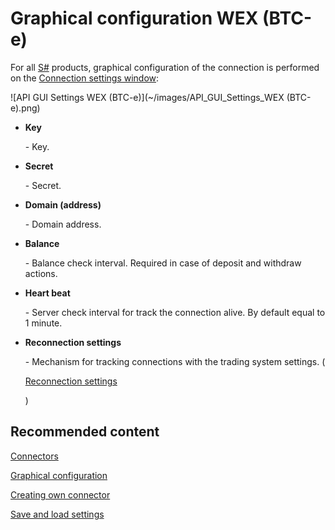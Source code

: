 # Graphical configuration WEX (BTC\-e)

For all [S\#](StockSharpAbout.md) products, graphical configuration of the connection is performed on the [Connection settings window](API_UI_ConnectorWindow.md):

![API GUI Settings WEX (BTC\-e)](~/images/API_GUI_Settings_WEX (BTC-e).png)

- **Key**

   \- Key.
- **Secret**

   \- Secret.
- **Domain (address)**

   \- Domain address.
- **Balance**

   \- Balance check interval. Required in case of deposit and withdraw actions.
- **Heart beat**

   \- Server check interval for track the connection alive. By default equal to 1 minute.
- **Reconnection settings**

   \- Mechanism for tracking connections with the trading system settings. (

  [Reconnection settings](Reconnect.md)

  )

## Recommended content

[Connectors](API_Connectors.md)

[Graphical configuration](API_ConnectorsUIConfiguration.md)

[Creating own connector](ConnectorCreating.md)

[Save and load settings](API_Connectors_SaveConnectorSettings.md)
